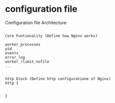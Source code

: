 # configuration file

Configuration file Architecture

```

Core Funtionality (Define how Nginx works)

worker_processes
pid
events
error_log
worker_rlimit_nofile
...


http block (Define http configuratione of Nginx)
http {


}
